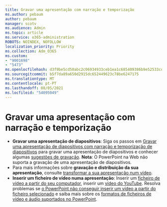 ```yaml
---
title: Gravar uma apresentação com narração e temporização
ms.author: pebaum
author: pebaum
manager: scotv
ms.audience: Admin
ms.topic: article
ms.service: o365-administration
ROBOTS: NOINDEX, NOFOLLOW
localization_priority: Priority
ms.collection: Adm_O365
ms.custom:
- "9001698"
- "5473"
ms.openlocfilehash: d3f9be5cd50abc2c06934933ceb1ea1c685409386b9e52533cde3d55a4042e37
ms.sourcegitcommit: b5f7da89a650d2915dc652449623c78be6247175
ms.translationtype: MT
ms.contentlocale: pt-PT
ms.lasthandoff: 08/05/2021
ms.locfileid: "54095049"
---
```

# <a name="record-a-presentation-with-narration-and-timing"></a>Gravar uma apresentação com narração e temporização

- **Gravar uma apresentação de diapositivos**: Siga os passos em [Gravar uma apresentação de diapositivos com narração e temporização de diapositivos](https://support.office.com/article/Record-a-slide-show-with-narration-and-slide-timings-0B9502C6-5F6C-40AE-B1E7-E47D8741161C) para gravar uma apresentação de diapositivos e conhecer algumas [sugestões de gravação](https://support.office.com/article/Record-a-slide-show-with-narration-and-slide-timings-0B9502C6-5F6C-40AE-B1E7-E47D8741161C#OfficeVersion=Web).
**Nota**: O PowerPoint na Web não suporta a gravação de uma apresentação de diapositivos. 
- Para mais informações sobre **gravação e distribuição da sua apresentação**, consulte [transformar a sua apresentação num vídeo](https://support.office.com/article/Turn-your-presentation-into-a-video-C140551F-CB37-4818-B5D4-3E30815C3E83).
- **Inserir um ficheiro de vídeo numa apresentação**: Inserir um [ficheiro de vídeo a partir do seu computador](https://support.office.com/article/insert-and-play-a-video-file-from-your-computer-f3fcbd3e-5f86-4320-8aea-31bff480ed02), inserir um [vídeo do YouTube](https://support.office.com/article/Insert-a-video-from-YouTube-or-another-site-8340ec69-4cee-4fe1-ab96-4849154bc6db).  Resolva problemas se [o PowerPoint não conseguir inserir um vídeo a partir do ficheiro selecionado](https://support.office.com/article/PowerPoint-cannot-insert-a-video-from-the-selected-file-acd46430-9e0c-4dca-9484-19cf0afdde7c) e saiba mais sobre os [formatos de ficheiros de vídeo e áudio suportados no PowerPoint](https://support.office.com/article/video-and-audio-file-formats-supported-in-powerpoint-d8b12450-26db-4c7b-a5c1-593d3418fb59).
